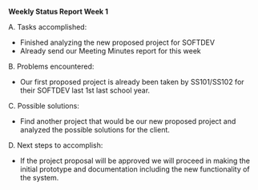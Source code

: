 <b>Weekly Status Report Week 1</b>

A. Tasks accomplished:<br>
- Finished analyzing the new proposed project for SOFTDEV<br>
-  Already send our Meeting Minutes report for this week<br>

B. Problems encountered:<br>
- Our first proposed project is already been taken by SS101/SS102 for their SOFTDEV last 1st last school year.<br>

C. Possible solutions:<br>
-  Find another project that would be our new proposed project and analyzed the possible solutions for the client.<br>

D. Next steps to accomplish:<br>
- If the project proposal will be approved we will proceed in making the initial prototype and documentation including the new functionality of the system. <br>